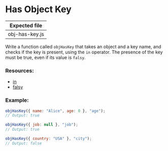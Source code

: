 # Has Object Key

| Expected file  |
| -------------- |
| obj-has-key.js |

Write a function called `objHasKey` that takes an object and a key name, and checks if the key is present, using the `in` operator. The presence of the key must be true, even if its value is `falsy`.

### Resources:

- [in](https://developer.mozilla.org/en-US/docs/Web/JavaScript/Reference/Operators/in)
- [falsy](https://developer.mozilla.org/en-US/docs/Glossary/Falsy)

### Example:

```js
objHasKey({ name: "Alice", age: 0 }, "age");
// Output: true

objHasKey({ job: null }, "job");
// Output: true

objHasKey({ country: "USA" }, "city");
// Output: false
```
